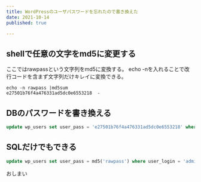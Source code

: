 ```yaml
---
title: WordPressのユーザパスワードを忘れたので書き換えた
date: 2021-10-14
published: true

---
```


## shellで任意の文字をmd5に変更する

ここではrawpassという文字列をmd5に変換する。
echo -nを入れることで改行コードを含まず文字列だけキレイに変換できる。

```shell
echo -n rawpass |md5sum
e27501b76f4a476331ad5dc0e6553218  -
```

## DBのパスワードを書き換える

```sql
update wp_users set user_pass = 'e27501b76f4a476331ad5dc0e6553218' where user_login = 'admin';
```

##  SQLだけでもできる

```sql
update wp_users set user_pass = md5('rawpass') where user_login = 'admin';

```

おしまい